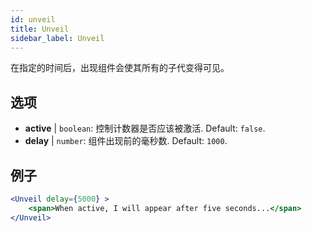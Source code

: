 ```yaml
---
id: unveil 
title: Unveil
sidebar_label: Unveil
---
```


在指定的时间后，出现组件会使其所有的子代变得可见。

## 选项

* __active__ | `boolean`: 控制计数器是否应该被激活. Default: `false`.
* __delay__ | `number`: 组件出现前的毫秒数. Default: `1000`.


## 例子

```jsx live
<Unveil delay={5000} >
    <span>When active, I will appear after five seconds...</span>
</Unveil>
```



